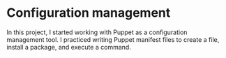 # Configuration management

In this project, I started working with Puppet as a configuration management tool. I practiced writing Puppet manifest files to create a file, install a package, and execute a command.
